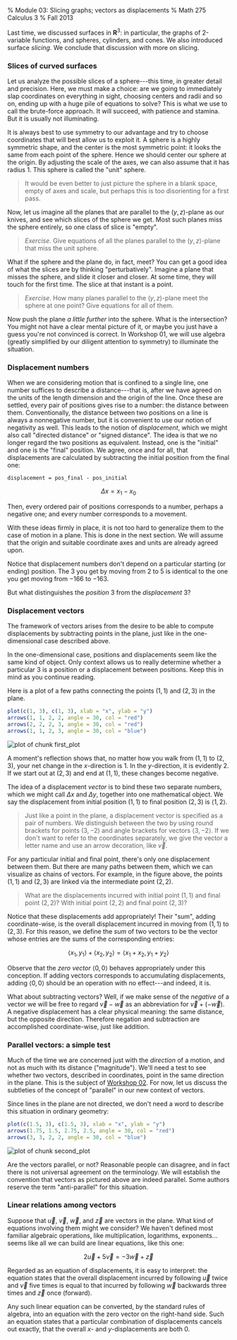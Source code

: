 % Module 03:
  Slicing graphs; vectors as displacements
% Math 275 Calculus 3
% Fall 2013







Last time, we discussed surfaces in $\mathbf{R}^3$: in particular, the graphs of 2-variable functions, and spheres, cylinders, and cones. We also introduced surface *slicing*. We conclude that discussion with more on slicing.

### Slices of curved surfaces

Let us analyze the possible slices of a sphere---this time, in greater detail and precision. Here, we must make a choice: are we going to immediately slap coordinates on everything in sight, choosing centers and radii and so on, ending up with a huge pile of equations to solve? This is what we use to call the brute-force approach. It will succeed, with patience and stamina. But it is usually not illuminating. 

It is always best to use symmetry to our advantage and try to choose coordinates that will best allow us to exploit it. A sphere is a highly symmetric shape, and the center is the most symmetric point: it looks the same from each point of the sphere. Hence we should center our sphere at the origin. By adjusting the scale of the axes, we can also assume that it has radius 1. This sphere is called the "unit" sphere.

> It would be even better to just picture the sphere in a blank space, empty of axes and scale, but perhaps this is too disorienting for a first pass.

Now, let us imagine all the planes that are parallel to the $(y,z)$-plane as our knives, and see which slices of the sphere we get. Most such planes miss the sphere entirely, so one class of slice is "empty".

> *Exercise*. Give equations of all the planes parallel to the $(y,z)$-plane that miss the unit sphere.

What if the sphere and the plane do, in fact, meet? You can get a good idea of what the slices are by thinking "perturbatively". Imagine a plane that misses the sphere, and slide it closer and closer. At some time, they will touch for the first time. The slice at that instant is a point.

> *Exercise*. How many planes parallel to the $(y,z)$-plane meet the sphere at one point? Give equations for all of them.

Now push the plane *a little further* into the sphere. What is the intersection? You might not have a clear mental picture of it, or maybe you just have a guess you're not convinced is correct. In Workshop 01, we will use algebra (greatly simplified by our diligent attention to symmetry) to illuminate the situation.

### Displacement numbers

When we are considering motion that is confined to a single line, one number suffices to describe a distance---that is, after we have agreed on the units of the length dimension and the origin of the line. Once these are settled, every pair of positions gives rise to a number: the distance between them. Conventionally, the distance between two positions on a line is always a nonnegative number, but it is convenient to use our notion of negativity as well. This leads to the notion of *displacement*, which we might also call "directed distance" or "signed distance". The idea is that we no longer regard the two positions as equivalent. Instead, one is the "initial" and one is the "final" position. We agree, once and for all, that displacements are calculated by subtracting the initial position from the final one:

    displacement = pos_final - pos_initial

$$ \Delta x = x_1 - x_0 $$

Then, every ordered pair of positions corresponds to a number, perhaps a negative one; and every number corresponds to a movement.

With these ideas firmly in place, it is not too hard to generalize them to the case of motion in a plane. This is done in the next section. We will assume that the origin and suitable coordinate axes and units are already agreed upon.

Notice that displacement numbers don't depend on a particular starting (or ending) position. The $3$ you get by moving from $2$ to $5$ is identical to the one you get moving from $-166$ to $-163$.

But what distinguishes the *position* $3$ from the *displacement* $3$?

### Displacement vectors

The framework of vectors arises from the desire to be able to compute displacements by subtracting points in the plane, just like in the one- dimensional case described above.

In the one-dimensional case, positions and displacements seem like the same kind of object. Only context allows us to really determine whether a particular $3$ is a position or a displacement between positions. Keep this in mind as you continue reading.

Here is a plot of a few paths connecting the points $(1,1)$ and $(2,3)$ in the plane.


```r
plot(c(1, 3), c(1, 3), xlab = "x", ylab = "y")
arrows(1, 1, 2, 2, angle = 30, col = "red")
arrows(2, 2, 2, 3, angle = 30, col = "red")
arrows(1, 1, 2, 3, angle = 30, col = "blue")
```

<img src="figure/first_plot.png" title="plot of chunk first_plot" alt="plot of chunk first_plot" style="display: block; margin: auto;" />


A moment's reflection shows that, no matter how you walk from $(1,1)$ to $(2,3)$, your net change in the $x$-direction is $1$. In the $y$-direction, it is evidently $2$. If we start out at $(2,3)$ and end at $(1,1)$, these changes become negative.

The idea of a displacement *vector* is to bind these two separate numbers, which we might call $\Delta x$ and $\Delta y$, together into one mathematical object. We say the displacement from initial position $(1,1)$ to final position $(2,3)$ is $\langle 1, 2 \rangle$.

> Just like a point in the plane, a displacement vector is specified as a pair of numbers. We distinguish between the two by using round brackets for points $(3,-2)$ and angle brackets for vectors $\langle 3, -2 \rangle$. If we don't want to refer to the coordinates separately, we give the vector a letter name and use an arrow decoration, like $\vec{v}$.

For any particular initial and final point, there's only one displacement between them. But there are many paths between them, which we can visualize as chains of vectors. For example, in the figure above, the points $(1,1)$ and $(2,3)$ are linked via the intermediate point $(2,2)$.

> What are the displacements incurred with initial point $(1,1)$ and final point $(2,2)$? With initial point $(2,2)$ and final point $(2,3)$?

Notice that these displacements add appropriately! Their "sum", adding coordinate-wise, is the overall displacement incurred in moving from $(1,1)$ to $(2,3)$. For this reason, we define the *sum* of two vectors to be the vector whose entries are the sums of the corresponding entries:

$$ \langle x_1, y_1 \rangle + \langle x_2, y_2 \rangle =
     \langle x_1 + x_2, y_1 + y_2 \rangle $$

Observe that the *zero vector* $\langle 0, 0 \rangle$ behaves appropriately under this conception. If adding vectors corresponds to accumulating displacements, adding $\langle 0, 0 \rangle$ should be an operation with no effect---and indeed, it is.

What about subtracting vectors? Well, if we make sense of the *negative* of a vector we will be free to regard $\vec{v} - \vec{w}$ as an abbreviation for $\vec{v} + (-\vec{w})$. A negative displacement has a clear physical meaning: the same distance, but the opposite direction. Therefore negation and subtraction are accomplished coordinate-wise, just like addition.

### Parallel vectors: a simple test

Much of the time we are concerned just with the *direction* of a motion, and not as much with its distance ("magnitude"). We'll need a test to see whether two vectors, described in coordinates, point in the same direction in the plane. This is the subject of [Workshop 02][Workshop 02]. For now, let us discuss the subtleties of the concept of "parallel" in our new context of vectors.

Since lines in the plane are not directed, we don't need a word to describe this situation in ordinary geometry:


```r
plot(c(1.5, 3), c(1.5, 3), xlab = "x", ylab = "y")
arrows(1.75, 1.5, 2.75, 2.5, angle = 30, col = "red")
arrows(3, 3, 2, 2, angle = 30, col = "blue")
```

<img src="figure/second_plot.png" title="plot of chunk second_plot" alt="plot of chunk second_plot" style="display: block; margin: auto;" />


Are the vectors parallel, or not? Reasonable people can disagree, and in fact there is not universal agreement on the terminology. We will establish the convention that vectors as pictured above are indeed parallel. Some authors reserve the term "anti-parallel" for this situation.

### Linear relations among vectors

Suppose that $\vec{u}$, $\vec{v}$, $\vec{w}$, and $\vec{z}$ are vectors in the plane. What kind of equations involving them might we consider? We haven't defined most familiar algebraic operations, like multiplication, logarithms, exponents... seems like all we can build are linear equations, like this one:

$$ 2 \vec{u} + 5 \vec{v} = -3 \vec{w} + \vec{z} $$

Regarded as an equation of displacements, it is easy to interpret: the equation states that the overall displacement incurred by following $\vec{u}$ twice and $\vec{v}$ five times is equal to that incurred by following $\vec{w}$ backwards three times and $\vec{z}$ once (forward).

Any such linear equation can be converted, by the standard rules of algebra, into an equation with the zero vector on the right-hand side. Such an equation states that a particular combination of displacements cancels out exactly, that the overall $x$- and $y$-displacements are both $0$.


<!--document ends; links past here-->

[Module 01]: ../01/Module.html
[Module 02]: ../02/Module.html
<!--placeholder link-->
[Workshop 02]: ../../workshops/02/Workshop.pdf 


